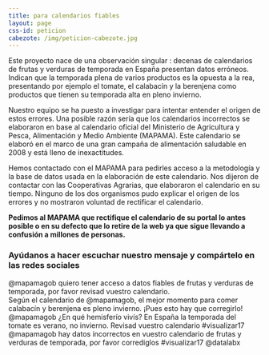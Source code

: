 ```yaml
---
title: para calendarios fiables
layout: page
css-id: peticion
cabezote: /img/peticion-cabezote.jpg
---
```


Este proyecto nace de una observación singular : decenas de calendarios de frutas y verduras de temporada en España presentan datos erróneos. Indican que la temporada plena de varios productos es la opuesta a la rea, presentando por ejemplo el tomate, el calabacín y la berenjena como productos que tienen su temporada alta en pleno invierno.

Nuestro equipo se ha puesto a investigar para intentar entender el origen de estos errores. Una posible razón sería que los calendarios incorrectos se elaboraron en base al calendario oficial del Ministerio de Agricultura y Pesca, Alimentación y Medio Ambiente (MAPAMA). Este calendario se elaboró en el marco de una gran campaña de alimentación saludable en 2008 y está lleno de inexactitudes.

Hemos contactado con el MAPAMA para pedirles acceso a la metodología y la base de datos usada en la elaboración de este calendario. Nos dijeron de contactar con las Cooperativas Agrarias, que elaboraron el calendario en su tiempo. Ninguno de los dos organismos pudo explicar el origen de los errores y no mostraron voluntad de rectificar el calendario.

**Pedimos al MAPAMA que rectifique el calendario de su portal lo antes posible o en su defecto que lo retire de la web ya que sigue llevando a confusión a millones de personas.**

### Ayúdanos a hacer escuchar nuestro mensaje y compártelo en las redes sociales
<div class="peticion">
  @mapamagob quiero tener acceso a datos fiables de frutas y verduras de temporada, por favor revisad vuestro calendario. <a href="https://twitter.com/intent/tweet?text={{"@mapamagob quiero tener acceso a datos fiables de frutas y verduras de temporada, por favor revisad vuestro calendario." | url_encode }}" target="_blank"><i class="fa fa-twitter"></i></a>
</div>

<div class="peticion">
  Según el calendario de @mapamagob, el mejor momento para comer calabacín y berenjena es pleno invierno. ¡Pues esto hay que corregirlo! <a href="https://twitter.com/intent/tweet?text={{"Según el calendario de @mapamagob, el mejor momento para comer calabacín y berenjena es pleno invierno. ¡Pues esto hay que corregirlo!" | url_encode }}" target="_blank"><i class="fa fa-twitter"></i></a>
</div>

<div class="peticion">
  @mapamagob ¿En qué hemisferío vivís? En España la temporada del tomate es verano, no invierno. Revisad vuestro calendario #visualizar17 <a href="https://twitter.com/intent/tweet?text={{"@mapamagob ¿En qué hemisferío vivís? En España la temporada del tomate es verano, no invierno. Revisad vuestro calendario #visualizar17" | url_encode }}" target="_blank"><i class="fa fa-twitter"></i></a>
</div>

<div class="peticion">
  @mapamagob hay datos incorrectos en vuestro calendario de frutas y verduras de temporada, por favor corrediglos #visualizar17 @datalabx <a href="https://twitter.com/intent/tweet?text={{"@mapamagob hay datos incorrectos en vuestro calendario de frutas y verduras de temporada, por favor corrediglos #visualizar17 @datalabx" | url_encode }}" target="_blank"><i class="fa fa-twitter"></i></a>
</div>
